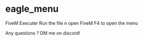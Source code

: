 # eagle_menu
FiveM Executer
Run the file n open FiveM 
F4 to open the menu

Any questions ? DM me on discord!
